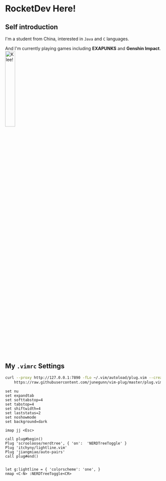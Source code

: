 <!--
**RocketMaDev/RocketMaDev** is a ✨ _special_ ✨ repository because its `README.md` (this file) appears on your GitHub profile.

Here are some ideas to get you started:

- 🔭 I’m currently working on ...
- 🌱 I’m currently learning ...
- 👯 I’m looking to collaborate on ...
- 🤔 I’m looking for help with ...
- 💬 Ask me about ...
- 📫 How to reach me: ...
- 😄 Pronouns: ...
- ⚡ Fun fact: ...
-->

# RocketDev Here!

## Self introduction

I'm a student from China, interested in `Java` and `C` languages.

And I'm currently playing games including **EXAPUNKS** and **Genshin Impact**.  
<img src="https://webstatic.mihoyo.com/upload/static-resource/2021/07/27/7f33b1546290480ea5ea18595cb52cf5_2026295836576284603.jpg" width="25%" title="Klee!">

## My `.vimrc` Settings

```bash
curl --proxy http://127.0.0.1:7890 -fLo ~/.vim/autoload/plug.vim --create-dirs \
    https://raw.githubusercontent.com/junegunn/vim-plug/master/plug.vim
```

```vimrc
set nu
set expandtab
set softtabstop=4
set tabstop=4
set shiftwidth=4
set laststatus=2
set noshowmode
set background=dark

imap jj <Esc>

call plug#begin()
Plug 'scrooloose/nerdtree', { 'on':  'NERDTreeToggle' }
Plug 'itchyny/lightline.vim'
Plug 'jiangmiao/auto-pairs'
call plug#end()


let g:lightline = { 'colorscheme': 'one', }
nmap <C-N> :NERDTreeToggle<CR>
```
